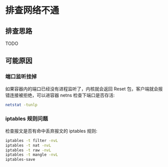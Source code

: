 # 排查网络不通

## 排查思路

TODO

## 可能原因

### 端口监听挂掉

如果容器内的端口已经没有进程监听了，内核就会返回 Reset 包，客户端就会报错连接被拒绝，可以进容器 netns 检查下端口是否存活:

``` bash
netstat -tunlp
```

### iptables 规则问题

检查报文是否有命中丢弃报文的 iptables 规则:

```bash
iptables -t filter -nvL
iptables -t nat -nvL
iptables -t raw -nvL
iptables -t mangle -nvL
iptables-save
```
